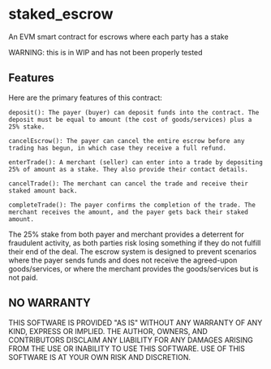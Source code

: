 # staked_escrow

An EVM smart contract for escrows where each party has a stake

WARNING: this is in WIP and has not been properly tested

## Features

Here are the primary features of this contract:

    deposit(): The payer (buyer) can deposit funds into the contract. The deposit must be equal to amount (the cost of goods/services) plus a 25% stake.

    cancelEscrow(): The payer can cancel the entire escrow before any trading has begun, in which case they receive a full refund.

    enterTrade(): A merchant (seller) can enter into a trade by depositing 25% of amount as a stake. They also provide their contact details.

    cancelTrade(): The merchant can cancel the trade and receive their staked amount back.

    completeTrade(): The payer confirms the completion of the trade. The merchant receives the amount, and the payer gets back their staked amount.

The 25% stake from both payer and merchant provides a deterrent for fraudulent activity, as both parties risk losing something if they do not fulfill their end of the deal. The escrow system is designed to prevent scenarios where the payer sends funds and does not receive the agreed-upon goods/services, or where the merchant provides the goods/services but is not paid.

## NO WARRANTY

THIS SOFTWARE IS PROVIDED "AS IS" WITHOUT ANY WARRANTY OF ANY KIND, EXPRESS OR IMPLIED. THE AUTHOR, OWNERS, AND CONTRIBUTORS DISCLAIM ANY LIABILITY FOR ANY DAMAGES ARISING FROM THE USE OR INABILITY TO USE THIS SOFTWARE. USE OF THIS SOFTWARE IS AT YOUR OWN RISK AND DISCRETION.
